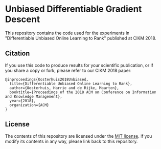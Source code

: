 # Unbiased Differentiable Gradient Descent
This repository contains the code used for the experiments in "Differentiable Unbiased Online Learning to Rank" published at CIKM 2018.

Citation
--------

If you use this code to produce results for your scientific publication, or if you share a copy or fork, please refer to our CIKM 2018 paper:

```
@inproceedings{Oosterhuis2018Unbiased,
  title={Differentiable Unbiased Online Learning to Rank},
  author={Oosterhuis, Harrie and de Rijke, Maarten},
  booktitle={Proceedings of the 2018 ACM on Conference on Information and Knowledge Management},
  year={2018},
  organization={ACM}
}
```

License
-------

The contents of this repository are licensed under the [MIT license](LICENSE). If you modify its contents in any way, please link back to this repository.
